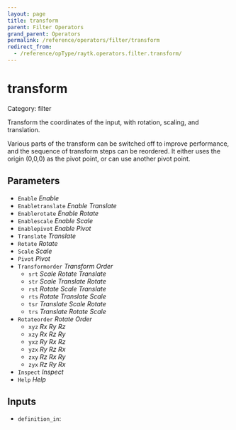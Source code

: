 ```yaml
---
layout: page
title: transform
parent: Filter Operators
grand_parent: Operators
permalink: /reference/operators/filter/transform
redirect_from:
  - /reference/opType/raytk.operators.filter.transform/
---
```


# transform

Category: filter



Transform the coordinates of the input, with rotation, scaling, and translation.

Various parts of the transform can be switched off to improve performance, and the sequence of transform steps can be reordered.
It either uses the origin (0,0,0) as the pivot point, or can use another pivot point.

## Parameters

* `Enable` *Enable*
* `Enabletranslate` *Enable Translate*
* `Enablerotate` *Enable Rotate*
* `Enablescale` *Enable Scale*
* `Enablepivot` *Enable Pivot*
* `Translate` *Translate*
* `Rotate` *Rotate*
* `Scale` *Scale*
* `Pivot` *Pivot*
* `Transformorder` *Transform Order*
  * `srt` *Scale Rotate Translate*
  * `str` *Scale Translate Rotate*
  * `rst` *Rotate Scale Translate*
  * `rts` *Rotate Translate Scale*
  * `tsr` *Translate Scale Rotate*
  * `trs` *Translate Rotate Scale*
* `Rotateorder` *Rotate Order*
  * `xyz` *Rx Ry Rz*
  * `xzy` *Rx Rz Ry*
  * `yxz` *Ry Rx Rz*
  * `yzx` *Ry Rz Rx*
  * `zxy` *Rz Rx Ry*
  * `zyx` *Rz Ry Rx*
* `Inspect` *Inspect*
* `Help` *Help*

## Inputs

* `definition_in`: 